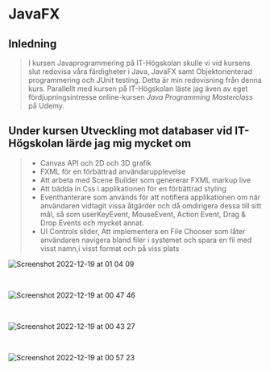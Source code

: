 # JavaFX

## Inledning

> I kursen Javaprogrammering på IT-Högskolan skulle vi vid kursens slut redovisa våra färdigheter i Java, JavaFX samt Objektorienterad programmering och JUnit testing. Detta är min redovisning från denna kurs. Parallellt med kursen på IT-Högskolan läste jag även av eget fördjupningsintresse online-kursen *Java Programming Masterclass* på Udemy.

## Under kursen Utveckling mot databaser vid IT-Högskolan lärde jag mig mycket om

> - Canvas API och 2D och 3D grafik
> - FXML för en förbättrad användarupplevelse
> - Att arbeta med Scene Builder som genererar FXML markup live
> - Att bädda in Css i applikationen för en förbättrad styling
> - Eventhanterare som används för att notifiera applikationen om när användaren vidtagit vissa åtgärder och då omdirigera dessa till sitt mål, så som userKeyEvent, MouseEvent, Action Event, Drag & Drop Events och mycket annat.
> - UI Controls slider,
> Att implementera en File Chooser som låter användaren navigera bland filer i systemet och spara en fil med visst namn,i visst format och på viss plats

![Screenshot 2022-12-19 at 01 04 09](https://user-images.githubusercontent.com/103879144/208326576-51222721-80ad-47b7-8fc4-65950c7ff0c0.png)

</br>

![Screenshot 2022-12-19 at 00 47 46](https://user-images.githubusercontent.com/103879144/208325928-97f88ad4-1d05-4a67-80f3-6b1469656726.png)

</br>

![Screenshot 2022-12-19 at 00 43 27](https://user-images.githubusercontent.com/103879144/208325979-44b7fb36-ee0f-4837-b8b2-5ba4317e1d7d.png)

</br>

![Screenshot 2022-12-19 at 00 57 23](https://user-images.githubusercontent.com/103879144/208326313-cf5a0b02-894e-44e5-b286-307e418b946c.png)


